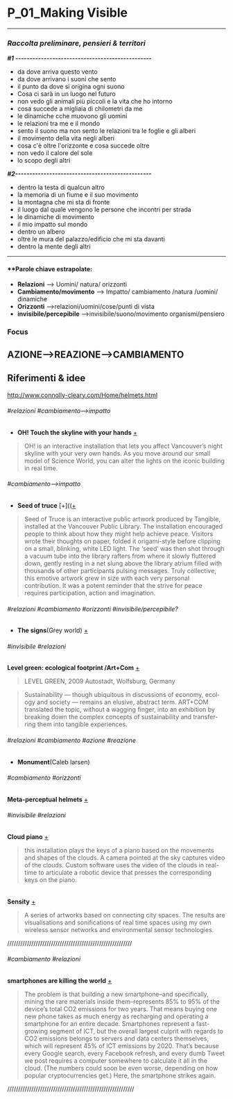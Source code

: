 # P_01_Making Visible
---
### ***Raccolta preliminare, pensieri & territori***

***#1 ------------------------------------------------***
- da dove arriva questo vento
- da dove arrivano i suoni che sento
- il punto da dove si origina ogni suono
- Cosa ci sarà in un luogo nel futuro
- non vedo gli animali più piccoli e la vita che ho intorno
- cosa succede a migliaia di chilometri da me
- le dinamiche cche muovono gli uomini
- le relazioni tra me e il mondo
- sento il suono ma non sento le relazioni tra le foglie e gli alberi
- il movimento della vita negli alberi
- cosa c'è oltre l'orizzonte e cosa succede oltre
- non vedo il  calore del sole
- lo scopo degli altri

***#2------------------------------------------------***
- dentro la testa di qualcun altro
- la memoria di un fiume e il suo movimento
- la montagna che mi sta di fronte
- il luogo dal quale vengono le persone che incontri per strada
- le dinamiche di movimento
- il mio impatto sul mondo
- dentro un albero
- oltre le mura del palazzo/edificio che mi sta davanti
- dentro la mente degli altri




----
#### **Parole chiave estrapolate:

- **Relazioni** --> Uomini/ natura/ orizzonti
- **Cambiamento/movimento** -->  Impatto/ cambiamento /natura /uomini/ dinamiche
- **Orizzonti**  -->relazioni/uomini/cose/punti di vista
- **invisibile/percepibile** -->invisibile/suono/movimento organismi/pensiero

### Focus
**AZIONE-->REAZIONE-->CAMBIAMENTO**
----

## **Riferimenti & idee**


http://www.connolly-cleary.com/Home/helmets.html

###### #relazioni #cambiamento-->impatto
- **OH!
Touch the skyline with your hands** [+](http://www.tangibleinteraction.com/artworks/oh)
>OH! is an interactive installation that lets you affect Vancouver’s night skyline with your very own hands. As you move around our small model of Science World, you can alter the lights on the iconic building in real time.

###### #cambiamento-->impatto
- **Seed of truce**
[+](([+](http://www.tangibleinteraction.com/artworks/seed-of-truce)
> Seed of Truce is an interactive public artwork produced by Tangible, installed at the Vancouver Public Library.
The installation encouraged people to think about how they might help achieve peace. Visitors wrote their thoughts on paper, folded it origami-style before clipping on a small, blinking, white LED light.
The ‘seed‘ was then shot through a vacuum tube into the library rafters from where it slowly fluttered down, gently resting in a net slung above the library atrium filled with thousands of other participants pulsing messages.
Truly collective, this emotive artwork grew in size with each very personal contribution. It was a potent reminder that the strive for peace requires participation, action and imagination.

###### #relazioni #cambiamento #orizzonti #invisibile/percepibile?
- **The signs**(Grey world) [+](https://vimeo.com/50434125)

###### #invisibile #relazioni
**Level green: ecological footprint /Art+Com** [+](https://artcom.de/en/project/level-green/)
>LEVEL GREEN, 2009
Autostadt, Wolfsburg, Germany

>Sus­tain­abil­ity — though ubiq­ui­tous in dis­cus­sions of econ­omy, ecol­ogy and so­ci­ety — re­mains an elu­sive, ab­stract term. ART+COM trans­lated the topic, with­out a wag­ging fin­ger, into an ex­hi­bi­tion by break­ing down the com­plex con­cepts of sus­tain­abil­ity and trans­fer­ring them into tan­gi­ble ex­pe­ri­ences.

###### #relazioni #cambiamento #azione #reazione
- **Monument**(Caleb larsen) 

###### #cambiamento #orizzonti
**Meta-perceptual helmets** [+](http://www.connolly-cleary.com/Home/helmets.html)

###### #invisibile #relazioni
**Cloud piano** [+](http://www.dwbowen.com/cloud-piano/)
>this installation plays the keys of a piano based on the movements and shapes of the clouds. A camera pointed at the sky captures video of the clouds. Custom software uses the video of the clouds in real-time to articulate a robotic device that presses the corresponding keys on the piano.

###### #
**Sensity** [+](http://www.stanza.co.uk/sensity/index.html)
>A series of artworks based on connecting city spaces. The results are visualisations and sonifications of real time spaces using my own wireless sensor networks and environmental sensor technologies.


/////////////////////////////////////////////////////////
###### #cambiamento #relazioni
**smartphones are killing the world** [+](https://www.fastcodesign.com/90165365/smartphones-are-wrecking-the-planet-faster-than-anyone-expected)
>The problem is that building a new smartphone–and specifically, mining the rare materials inside them–represents 85% to 95% of the device’s total CO2 emissions for two years. That means buying one new phone takes as much energy as recharging and operating a smartphone for an entire decade.
Smartphones represent a fast-growing segment of ICT, but the overall largest culprit with regards to CO2 emissions belongs to servers and data centers themselves, which will represent 45% of ICT emissions by 2020. That’s because every Google search, every Facebook refresh, and every dumb Tweet we post requires a computer somewhere to calculate it all in the cloud. (The numbers could soon be even worse, depending on how popular cryptocurrencies get.) Here, the smartphone strikes again.

//////////////////////////////////////////////////////////

